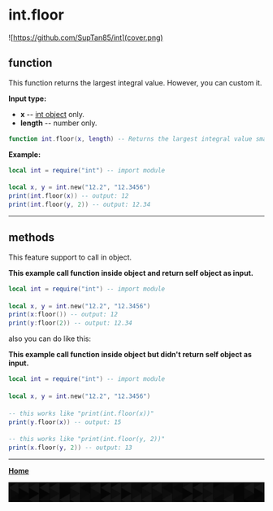 # int.floor

![https://github.com/SupTan85/int](cover.png)

## function

This function returns the largest integral value. However, you can custom it.

**Input type:**

- **x** -- [int object](../README.md#int-object) only.
- **length** -- number only.

```lua
function int.floor(x, length) -- Returns the largest integral value smaller than or equal to `x`, or Custom a `x` fraction.
```

**Example:**

```lua
local int = require("int") -- import module

local x, y = int.new("12.2", "12.3456")
print(int.floor(x)) -- output: 12
print(int.floor(y, 2)) -- output: 12.34
```

---

## methods

This feature support to call in object.

**This example call function inside object and return self object as input.**

```lua
local int = require("int") -- import module

local x, y = int.new("12.2", "12.3456")
print(x:floor()) -- output: 12
print(y:floor(2)) -- output: 12.34
```

also you can do like this:

**This example call function inside object but didn't return self object as input.**

```lua
local int = require("int") -- import module

local x, y = int.new("12.2", "12.3456")

-- this works like "print(int.floor(x))"
print(y.floor(x)) -- output: 15

-- this works like "print(int.floor(y, 2))"
print(x.floor(y, 2)) -- output: 13
```

---

[**Home**](../README.md#function--methods)

![end](image-d.png)
